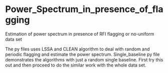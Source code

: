 # Power_Spectrum_in_presence_of_flagging
Estimation of power spectrum in presence of RFI flagging or no-uniform data set

The py files uses LSSA and CLEAN algorithm to deal with random and periodic flagging and estimate the power spectrum. 
Single_baseline py file demonstrates the algorithms with just a random single baseline. 
First try this out and then proceed to do the similar work with the whole data set. 
